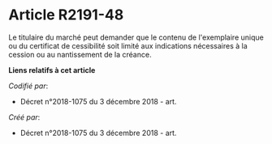 # Article R2191-48

Le titulaire du marché peut demander que le contenu de l'exemplaire unique ou du certificat de cessibilité soit limité aux
indications nécessaires à la cession ou au nantissement de la créance.

**Liens relatifs à cet article**

_Codifié par_:

  - Décret n°2018-1075 du 3 décembre 2018 - art.

_Créé par_:

  - Décret n°2018-1075 du 3 décembre 2018 - art.
